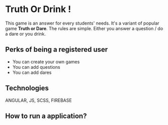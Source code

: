 # Truth Or Drink !

This game is an answer for every  students' needs. It's a variant of popular game **Truth or Dare**. The rules are simple. Either you answer a question / do a dare or you drink.

## Perks of being a registered user
 - You can create your own games
 - You can add questions
 - You can add dares

## Technologies

ANGULAR, JS, SCSS, FIREBASE

##  How to run a application? 
